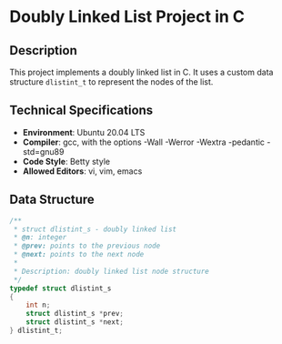 # Doubly Linked List Project in C

## Description

This project implements a doubly linked list in C. It uses a custom data structure `dlistint_t` to represent the nodes of the list.

## Technical Specifications

- **Environment**: Ubuntu 20.04 LTS
- **Compiler**: gcc, with the options -Wall -Werror -Wextra -pedantic -std=gnu89
- **Code Style**: Betty style
- **Allowed Editors**: vi, vim, emacs

## Data Structure

```c
/**
 * struct dlistint_s - doubly linked list
 * @n: integer
 * @prev: points to the previous node
 * @next: points to the next node
 *
 * Description: doubly linked list node structure
 */
typedef struct dlistint_s
{
    int n;
    struct dlistint_s *prev;
    struct dlistint_s *next;
} dlistint_t;